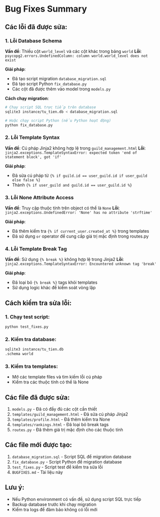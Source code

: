 # Bug Fixes Summary

## Các lỗi đã được sửa:

### 1. Lỗi Database Schema
**Vấn đề**: Thiếu cột `world_level` và các cột khác trong bảng `world`
**Lỗi**: `psycopg2.errors.UndefinedColumn: column world.world_level does not exist`

**Giải pháp**:
- Đã tạo script migration `database_migration.sql`
- Đã tạo script Python `fix_database.py` 
- Các cột đã được thêm vào model trong `models.py`

**Cách chạy migration**:
```bash
# Chạy script SQL trực tiếp trên database
sqlite3 instance/tu_tien.db < database_migration.sql

# Hoặc chạy script Python (nếu Python hoạt động)
python fix_database.py
```

### 2. Lỗi Template Syntax
**Vấn đề**: Cú pháp Jinja2 không hợp lệ trong `guild_management.html`
**Lỗi**: `jinja2.exceptions.TemplateSyntaxError: expected token 'end of statement block', got 'if'`

**Giải pháp**:
- Đã sửa cú pháp từ `{% if guild.id == user_guild.id if user_guild else false %}` 
- Thành `{% if user_guild and guild.id == user_guild.id %}`

### 3. Lỗi None Attribute Access
**Vấn đề**: Truy cập thuộc tính trên object có thể là `None`
**Lỗi**: `jinja2.exceptions.UndefinedError: 'None' has no attribute 'strftime'`

**Giải pháp**:
- Đã thêm kiểm tra `{% if current_user.created_at %}` trong templates
- Đã sử dụng `or` operator để cung cấp giá trị mặc định trong routes.py

### 4. Lỗi Template Break Tag
**Vấn đề**: Sử dụng `{% break %}` không hợp lệ trong Jinja2
**Lỗi**: `jinja2.exceptions.TemplateSyntaxError: Encountered unknown tag 'break'`

**Giải pháp**:
- Đã loại bỏ `{% break %}` tags khỏi templates
- Sử dụng logic khác để kiểm soát vòng lặp

## Cách kiểm tra sửa lỗi:

### 1. Chạy test script:
```bash
python test_fixes.py
```

### 2. Kiểm tra database:
```bash
sqlite3 instance/tu_tien.db
.schema world
```

### 3. Kiểm tra templates:
- Mở các template files và tìm kiếm lỗi cú pháp
- Kiểm tra các thuộc tính có thể là None

## Các file đã được sửa:

1. `models.py` - Đã có đầy đủ các cột cần thiết
2. `templates/guild_management.html` - Đã sửa cú pháp Jinja2
3. `templates/profile.html` - Đã thêm kiểm tra None
4. `templates/rankings.html` - Đã loại bỏ break tags
5. `routes.py` - Đã thêm giá trị mặc định cho các thuộc tính

## Các file mới được tạo:

1. `database_migration.sql` - Script SQL để migration database
2. `fix_database.py` - Script Python để migration database
3. `test_fixes.py` - Script test để kiểm tra sửa lỗi
4. `BUGFIXES.md` - Tài liệu này

## Lưu ý:

- Nếu Python environment có vấn đề, sử dụng script SQL trực tiếp
- Backup database trước khi chạy migration
- Kiểm tra logs để đảm bảo không có lỗi mới
